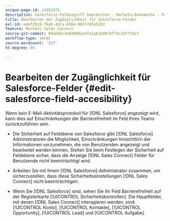 ```yaml
---
unique-page-id: 14352472
description: Salesforce-Feldzugriff bearbeiten - Marketo-Dokumente - Produktdokumentation
title: Bearbeiten der Zugänglichkeit für Salesforce-Felder
exl-id: e4ef29c8-f6ab-4dca-b56e-907c7d2e5263
feature: Marketo Sales Connect
source-git-commit: 09a656c3a0d0002edfa1a61b987bff4c1dff33cf
workflow-type: tm+mt
source-wordcount: '117'
ht-degree: 6%

---
```


# Bearbeiten der Zugänglichkeit für Salesforce-Felder {#edit-salesforce-field-accesibility}

Wenn kein E-Mail-Aktivitätsprotokoll für [!DNL Salesforce] angezeigt wird, kann dies auf Einschränkungen der Barrierefreiheit im Feld Ihres Teams zurückzuführen sein.

* Die Sicherheit auf Feldebene von Salesforce gibt [!DNL Salesforce] Administratoren die Möglichkeit, Einschränkungen hinsichtlich der Informationen vorzunehmen, die von Benutzenden angezeigt und bearbeitet werden können. Stellen Sie beim Festlegen der Sicherheit auf Feldebene sicher, dass die Anzeige [!DNL Sales Connect] Felder für Benutzende nicht beeinträchtigt wird.

* Arbeiten Sie mit Ihrem [!DNL Salesforce]-Administrator zusammen, um sicherzustellen, dass diese Sicherheitseinstellungen [!DNL Sales Connect] nicht beeinträchtigen.

* Wenn Sie [!DNL Salesforce] sind, sehen Sie Ihr Feld Barrierefreiheit auf der Registerkarte [!UICONTROL Sicherheitskontrollen]. Die Hauptfelder, mit denen [!DNL Sales Connect] interagieren werden, sind: [!UICONTROL Konto], [!UICONTROL Kontakte], [!UICONTROL Opportunity], [!UICONTROL Lead] und [!UICONTROL Aufgabe].
